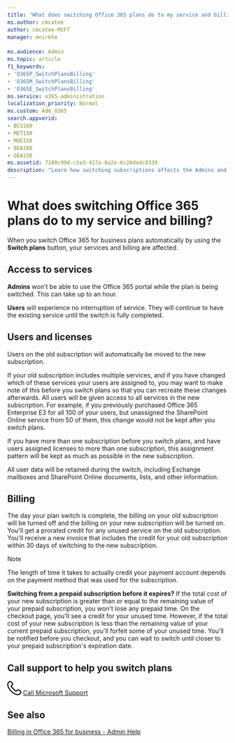 ```yaml
---
title: "What does switching Office 365 plans do to my service and billing?"
ms.author: cmcatee
author: cmcatee-MSFT
manager: mnirkhe

ms.audience: Admin
ms.topic: article
f1_keywords:
- 'O365P_SwitchPlansBilling'
- 'O365M_SwitchPlansBilling'
- 'O365E_SwitchPlansBilling'
ms.service: o365-administration
localization_priority: Normal
ms.custom: Adm_O365
search.appverid:
- BCS160
- MET150
- MOE150
- BEA160
- GEA150
ms.assetid: 7180c99d-c1e3-417a-8a2e-6c26dedc8339
description: "Learn how switching subscriptions affects the Admins and users access to services. Billing on old subscription is turned off and the new subscription is turned on."
---
```


# What does switching Office 365 plans do to my service and billing?

When you switch Office 365 for business plans automatically by using the **Switch plans** button, your services and billing are affected. 
  
## Access to services

 **Admins** won't be able to use the Office 365 portal while the plan is being switched. This can take up to an hour. 
  
 **Users** will experience no interruption of service. They will continue to have the existing service until the switch is fully completed. 
  
## Users and licenses

Users on the old subscription will automatically be moved to the new subscription.
  
If your old subscription includes multiple services, and if you have changed which of these services your users are assigned to, you may want to make note of this before you switch plans so that you can recreate these changes afterwards. All users will be given access to all services in the new subscription. For example, if you previously purchased Office 365 Enterprise E3 for all 100 of your users, but unassigned the SharePoint Online service from 50 of them, this change would not be kept after you switch plans.
  
If you have more than one subscription before you switch plans, and have users assigned licenses to more than one subscription, this assignment pattern will be kept as much as possible in the new subscription.
  
All user data will be retained during the switch, including Exchange mailboxes and SharePoint Online documents, lists, and other information.
  
## Billing

The day your plan switch is complete, the billing on your old subscription will be turned off and the billing on your new subscription will be turned on. You'll get a prorated credit for any unused service on the old subscription. You'll receive a new invoice that includes the credit for your old subscription within 30 days of switching to the new subscription.
  
> [!NOTE]
> The length of time it takes to actually credit your payment account depends on the payment method that was used for the subscription. 
  
 **Switching from a prepaid subscription before it expires?** If the total cost of your new subscription is greater than or equal to the remaining value of your prepaid subscription, you won't lose any prepaid time. On the checkout page, you'll see a credit for your unused time. However, if the total cost of your new subscription is less than the remaining value of your current prepaid subscription, you'll forfeit some of your unused time. You'll be notified before you checkout, and you can wait to switch until closer to your prepaid subscription's expiration date. 
  
## Call support to help you switch plans
<a name="BKMK_CallSupport"> </a>

![Phone](../media/88eae4a1-b8d9-4a12-bc4a-44af244f084b.png) [Call Microsoft Support](../contact-support-for-business-products.md)
  
## See also
<a name="BKMK_CallSupport"> </a>

[Billing in Office 365 for business - Admin Help](subscriptions-and-billing.md)